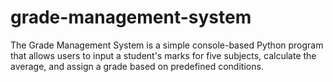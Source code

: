# grade-management-system
The Grade Management System is a simple console-based Python program that allows users to input a student's marks for five subjects, calculate the average, and assign a grade based on predefined conditions.
